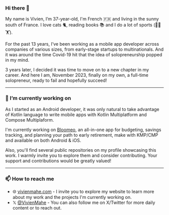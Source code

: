 ### Hi there 👋

My name is Vivien, I’m 37-year-old, I'm French 🇫🇷 and living in the sunny south of France. I love cats 🐈, reading books 📚 and I do a lot of sports (🏓🤸🏋️).

For the past 13 years, I’ve been working as a mobile app developer across companies of various sizes, from early-stage startups to multinationals. And it was around the time Covid-19 hit that the idea of solopreneurship popped in my mind.

3 years later, I decided it was time to move on to a new chapter in my career. And here I am, November 2023, finally on my own, a full-time solopreneur, ready to fail and hopefully succeed!

---

### 🔭 I’m currently working on

As I started as an Android developer, it was only natural to take advantage of Kotlin language to write mobile apps with Kotlin Multiplatform and Compose Multiplaform.

I'm currently working on [Bloomeo](https://bloomeo.app/), an all-in-one app for budgeting, savings tracking, and planning your path to early retirement, make with KMP/CMP and available on both Android & iOS.

Also, you'll find several public repositories on my profile showcasing this work. I warmly invite you to explore them and consider contributing. Your support and contributions would be greatly valued!

---

### 📫 How to reach me
- 🌐 [vivienmahe.com](https://vivienmahe.com/) - I invite you to explore my website to learn more about my work and the projects I'm currently working on.
- 𝕏 [@VivienMahe](https://twitter.com/VivienMahe) - You can also follow me on X/Twitter for more daily content or to reach out.

<!--
**Tweener/Tweener** is a ✨ _special_ ✨ repository because its `README.md` (this file) appears on your GitHub profile.

Here are some ideas to get you started:

- 🔭 I’m currently working on ...
- 🌱 I’m currently learning ...
- 👯 I’m looking to collaborate on ...
- 🤔 I’m looking for help with ...
- 💬 Ask me about ...
- 📫 How to reach me: ...
- 😄 Pronouns: ...
- ⚡ Fun fact: ...
-->
